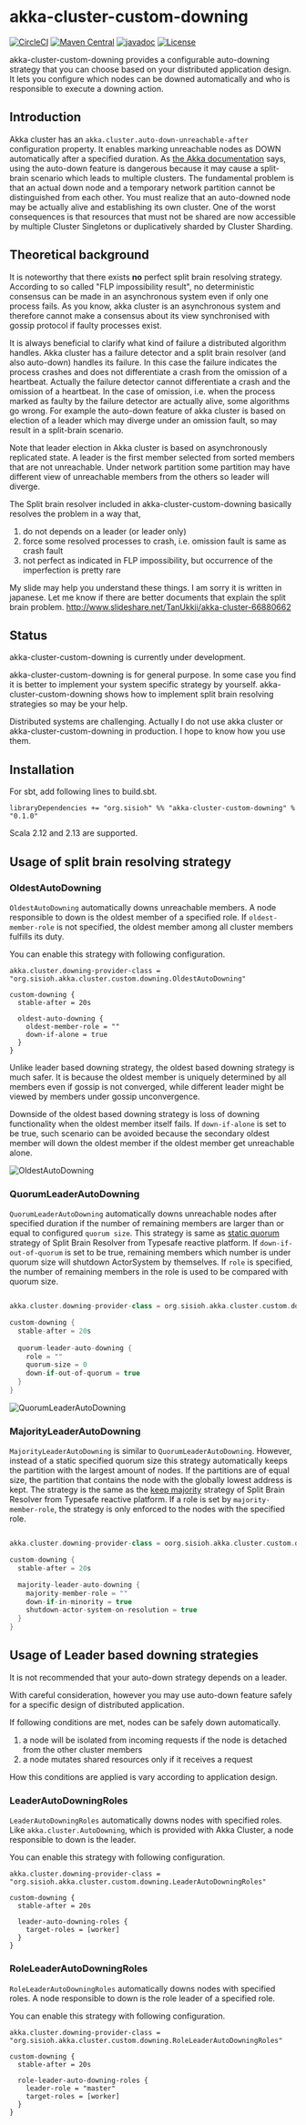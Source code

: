 #  akka-cluster-custom-downing
[![CircleCI](https://circleci.com/gh/sisioh/akka-cluster-custom-downing.svg?style=shield)](https://circleci.com/gh/sisioh/akka-cluster-custom-downing)
[![Maven Central](https://maven-badges.herokuapp.com/maven-central/org.sisioh/akka-cluster-custom-downing_2.13/badge.svg)](https://maven-badges.herokuapp.com/maven-central/org.sisioh/akka-cluster-custom-downing_2.13)
[![javadoc](https://javadoc.io/badge2/org.sisioh/akka-cluster-custom-downing_2.13/javadoc.svg)](https://javadoc.io/doc/org.sisioh/akka-cluster-custom-downing_2.13)
[![License](https://img.shields.io/badge/License-Apache%202.0-blue.svg)](https://opensource.org/licenses/Apache-2.0)

akka-cluster-custom-downing provides a configurable auto-downing strategy that you can choose based on your distributed application design.
It lets you configure which nodes can be downed automatically and who is responsible to execute a downing action.


## Introduction

Akka cluster has an `akka.cluster.auto-down-unreachable-after` configuration property.
It enables marking unreachable nodes as DOWN automatically after a specified duration.
As [the Akka documentation](http://doc.akka.io/docs/akka/current/scala/cluster-usage.html#Automatic_vs__Manual_Downing) says, 
using the auto-down feature is dangerous because it may cause a split-brain scenario which leads to multiple clusters.
The fundamental problem is that an actual down node and a temporary network partition cannot be distinguished from each other.
You must realize that an auto-downed node may be actually alive and establishing its own cluster.  One of the worst consequences is that resources that must not be shared are now accessible by multiple Cluster Singletons or duplicatively sharded by Cluster Sharding.

## Theoretical background

It is noteworthy that there exists **no** perfect split brain resolving strategy. 
According to so called "FLP impossibility result", no deterministic consensus can be made in an asynchronous system even if only one process fails.
As you know, akka cluster is an asynchronous system and therefore cannot make a consensus about its view synchronised with gossip protocol if faulty processes exist.

It is always beneficial to clarify what kind of failure a distributed algorithm handles.
Akka cluster has a failure detector and a split brain resolver (and also auto-down) handles its failure.
In this case the failure indicates the process crashes and does not differentiate a crash from the omission of a heartbeat.
Actually the failure detector cannot differentiate a crash and the omission of a heartbeat. 
In the case of omission, i.e. when the process marked as faulty by the failure detector are actually alive, some algorithms go wrong.
For example the auto-down feature of akka cluster is based on election of a leader which may diverge under an omission fault, so may result in a split-brain scenario.

Note that leader election in Akka cluster is based on asynchronously replicated state.
A leader is the first member selected from sorted members that are not unreachable.
Under network partition some partition may have different view of unreachable members from the others so leader will diverge.

The Split brain resolver included in akka-cluster-custom-downing basically resolves the problem in a way that,

1. do not depends on a leader (or leader only)
1. force some resolved processes to crash, i.e. omission fault is same as crash fault
1. not perfect as indicated in FLP impossibility, but occurrence of the imperfection is pretty rare

My slide may help you understand these things. I am sorry it is written in japanese. Let me know if there are better documents that explain the split brain problem.
http://www.slideshare.net/TanUkkii/akka-cluster-66880662

## Status

akka-cluster-custom-downing is currently under development.

akka-cluster-custom-downing is for general purpose.
In some case you find it is better to implement your system specific strategy by yourself.
akka-cluster-custom-downing shows how to implement split brain resolving strategies so may be your help.

Distributed systems are challenging. Actually I do not use akka cluster or akka-cluster-custom-downing in production.
I hope to know how you use them.

## Installation

For sbt, add following lines to build.sbt.

```
libraryDependencies += "org.sisioh" %% "akka-cluster-custom-downing" % "0.1.0"
```

Scala 2.12 and 2.13 are supported.

## Usage of split brain resolving strategy

### OldestAutoDowning

`OldestAutoDowning` automatically downs unreachable members.
A node responsible to down is the oldest member of a specified role.
If `oldest-member-role` is not specified, the oldest member among all cluster members fulfills its duty.

You can enable this strategy with following configuration.

```
akka.cluster.downing-provider-class = "org.sisioh.akka.cluster.custom.downing.OldestAutoDowning"

custom-downing {
  stable-after = 20s
  
  oldest-auto-downing {
    oldest-member-role = ""
    down-if-alone = true
  }
}
```

Unlike leader based downing strategy, the oldest based downing strategy is much safer.
It is because the oldest member is uniquely determined by all members even if gossip is not converged, 
while different leader might be viewed by members under gossip unconvergence.

Downside of the oldest based downing strategy is loss of downing functionality when the oldest member itself fails.
If `down-if-alone` is set to be true, such scenario can be avoided because the secondary oldest member will down the oldest member if the oldest member get unreachable alone.

![OldestAutoDowning](img/keep_oldest.png)

### QuorumLeaderAutoDowning

`QuorumLeaderAutoDowning` automatically downs unreachable nodes after specified duration if the number of remaining members are larger than or equal to configured `quorum size`.
This strategy is same as [static quorum](http://doc.akka.io/docs/akka/rp-15v09p02/scala/split-brain-resolver.html#Static_Quorum) strategy of Split Brain Resolver from Typesafe reactive platform.
If `down-if-out-of-quorum` is set to be true, remaining members which number is under quorum size will shutdown ActorSystem by themselves.
If `role` is specified, the number of remaining members in the role is used to be compared with quorum size.

```scala

akka.cluster.downing-provider-class = org.sisioh.akka.cluster.custom.downing.QuorumLeaderAutoDowningoDowning"

custom-downing {
  stable-after = 20s
  
  quorum-leader-auto-downing {
    role = ""
    quorum-size = 0
    down-if-out-of-quorum = true
  }
}

```

![QuorumLeaderAutoDowning](img/static_quorum.png)

### MajorityLeaderAutoDowning

`MajorityLeaderAutoDowning` is similar to `QuorumLeaderAutoDowning`. However, instead of a static specified quorum size this strategy automatically keeps the partition with the largest amount of nodes. If the partitions are of equal size, the partition that contains the node with the globally lowest address is kept. The strategy is the same as the [keep majority](http://doc.akka.io/docs/akka/rp-15v09p02/scala/split-brain-resolver.html#Keep_Majority) strategy of Split Brain Resolver from Typesafe reactive platform.
If a role is set by `majority-member-role`, the strategy is only enforced to the nodes with the specified role.

```scala

akka.cluster.downing-provider-class = oorg.sisioh.akka.cluster.custom.downing.MajorityLeaderAutoDowningoDowning

custom-downing {
  stable-after = 20s

  majority-leader-auto-downing {
    majority-member-role = ""
    down-if-in-minority = true
    shutdown-actor-system-on-resolution = true
  }
}

```


## Usage of Leader based downing strategies

It is not recommended that your auto-down strategy depends on a leader.

With careful consideration, however you may use auto-down feature safely for a specific design of distributed application.

If following conditions are met, nodes can be safely down automatically.

1. a node will be isolated from incoming requests if the node is detached from the other cluster members
1. a node mutates shared resources only if it receives a request

How this conditions are applied is vary according to application design.


### LeaderAutoDowningRoles

`LeaderAutoDowningRoles` automatically downs nodes with specified roles.
Like `akka.cluster.AutoDowning`, which is provided with Akka Cluster, a node responsible to down is the leader.

You can enable this strategy with following configuration.

```
akka.cluster.downing-provider-class = "org.sisioh.akka.cluster.custom.downing.LeaderAutoDowningRoles"

custom-downing {
  stable-after = 20s

  leader-auto-downing-roles {
    target-roles = [worker]
  }
}
```


### RoleLeaderAutoDowningRoles

`RoleLeaderAutoDowningRoles` automatically downs nodes with specified roles.
A node responsible to down is the role leader of a specified role.

You can enable this strategy with following configuration.

```
akka.cluster.downing-provider-class = "org.sisioh.akka.cluster.custom.downing.RoleLeaderAutoDowningRoles"

custom-downing {
  stable-after = 20s
  
  role-leader-auto-downing-roles {
    leader-role = "master"
    target-roles = [worker]
  }
}
```
